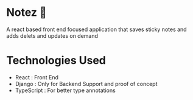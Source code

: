 # Notez :book:

A react based front end focused application that saves sticky notes and adds delets and updates on demand

# Technologies Used

- React : Front End
- Django : Only for Backend Support and proof of concept
- TypeScript : For better type annotations
